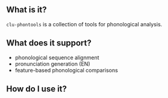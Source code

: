 ## What is it?

`clu-phontools` is a collection of tools for phonological analysis.

## What does it support?

- phonological sequence alignment
- pronunciation generation (EN)
- feature-based phonological comparisons

## How do I use it?

